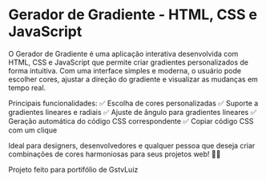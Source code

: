  # Gerador de Gradiente - HTML, CSS e JavaScript
 O Gerador de Gradiente é uma aplicação interativa desenvolvida com HTML, CSS e JavaScript que permite criar gradientes personalizados de forma intuitiva. Com uma interface simples e moderna, o usuário pode escolher cores, ajustar a direção do gradiente e visualizar as mudanças em tempo real.

Principais funcionalidades:
✅ Escolha de cores personalizadas
✅ Suporte a gradientes lineares e radiais
✅ Ajuste de ângulo para gradientes lineares
✅ Geração automática do código CSS correspondente
✅ Copiar código CSS com um clique

Ideal para designers, desenvolvedores e qualquer pessoa que deseja criar combinações de cores harmoniosas para seus projetos web! 🎨🚀

Projeto feito para portifólio de GstvLuiz
